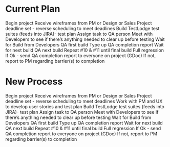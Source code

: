 <H1> Current Plan </H1>

Begin project
Receive wireframes from PM or Design or Sales
Project deadline set - reverse scheduling to meet deadlines
Build TestLodge test suites (feeds into JIRA)- test plan
Assign task to QA person
Meet with Developers to see if there’s anything needed to clear up before testing
Wait for Build from Developers
QA first build
Type up QA completion report
Wait for next build
QA next build
Repeat #10 & #11 until final build
Full regression 
If Ok - send QA completion report to everyone on project (GDoc)
If not, report to PM regarding barrier(s) to completion

<H1>New Process</H1>

Begin project
Receive wireframes from PM or Design or Sales
Project deadline set - reverse scheduling to meet deadlines
Work with PM and UX to develop user stories and test plan
Build TestLodge test suites (feeds into JIRA)- test plan
Assign task to QA person
Meet with Developers to see if there’s anything needed to clear up before testing
Wait for Build from Developers
QA first build
Type up QA completion report
Wait for next build
QA next build
Repeat #10 & #11 until final build
Full regression 
If Ok - send QA completion report to everyone on project (GDoc)
If not, report to PM regarding barrier(s) to completion



